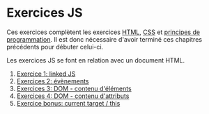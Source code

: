 # Exercices JS

Ces exercices complètent les exercices [HTML](../html), [CSS](../css) et [principes de programmation](../pp). Il est donc nécessaire d'avoir terminé ces chapitres précédents pour débuter celui-ci.

Les exercices JS se font en relation avec un document HTML.

1. [Exercice 1: linked JS](./ex1)
2. [Exercices 2: évènements](./ex2)
3. [Exercices 3: DOM - contenu d'éléments](./ex3)
4. [Exercices 4: DOM - contenu d'attributs](./ex4)
5. [Exercice bonus: current target / this](./exbonus)




